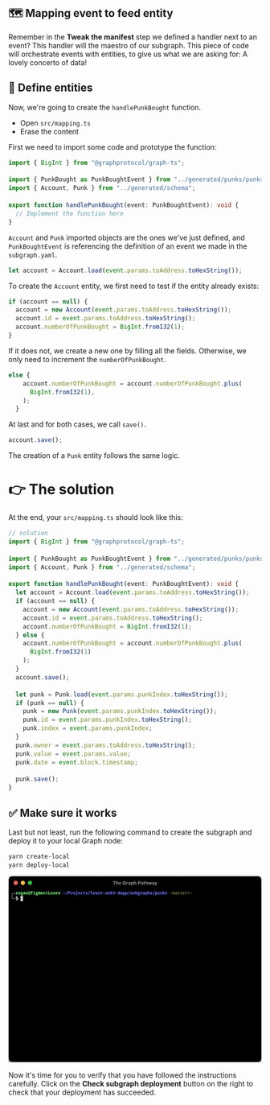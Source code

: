 ## 🗺 Mapping event to feed entity

Remember in the **Tweak the manifest** step we defined a handler next to an event? This handler will the maestro of our subgraph. This piece of code will orchestrate events with entities, to give us what we are asking for: A lovely concerto of data!

## 👤 Define entities

Now, we're going to create the `handlePunkBought` function.

- Open `src/mapping.ts`
- Erase the content

First we need to import some code and prototype the function:

```typescript
import { BigInt } from "@graphprotocol/graph-ts";

import { PunkBought as PunkBoughtEvent } from "../generated/punks/punks";
import { Account, Punk } from "../generated/schema";

export function handlePunkBought(event: PunkBoughtEvent): void {
  // Implement the function here
}
```

`Account` and `Punk` imported objects are the ones we've just defined, and `PunkBoughtEvent` is referencing the definition of an event we made in the `subgraph.yaml`.

```typescript
let account = Account.load(event.params.toAddress.toHexString());
```

To create the `Account` entity, we first need to test if the entity already exists:

```typescript
if (account == null) {
  account = new Account(event.params.toAddress.toHexString());
  account.id = event.params.toAddress.toHexString();
  account.numberOfPunkBought = BigInt.fromI32(1);
}
```

If it does not, we create a new one by filling all the fields. Otherwise, we only need to increment the `numberOfPunkBought`.

```typescript
else {
    account.numberOfPunkBought = account.numberOfPunkBought.plus(
      BigInt.fromI32(1),
    );
  }
```

At last and for both cases, we call `save()`.

```typescript
account.save();
```

The creation of a `Punk` entity follows the same logic.

# 👉 The solution

At the end, your `src/mapping.ts` should look like this:

```typescript
// solution
import { BigInt } from "@graphprotocol/graph-ts";

import { PunkBought as PunkBoughtEvent } from "../generated/punks/punks";
import { Account, Punk } from "../generated/schema";

export function handlePunkBought(event: PunkBoughtEvent): void {
  let account = Account.load(event.params.toAddress.toHexString());
  if (account == null) {
    account = new Account(event.params.toAddress.toHexString());
    account.id = event.params.toAddress.toHexString();
    account.numberOfPunkBought = BigInt.fromI32(1);
  } else {
    account.numberOfPunkBought = account.numberOfPunkBought.plus(
      BigInt.fromI32(1)
    );
  }
  account.save();

  let punk = Punk.load(event.params.punkIndex.toHexString());
  if (punk == null) {
    punk = new Punk(event.params.punkIndex.toHexString());
    punk.id = event.params.punkIndex.toHexString();
    punk.index = event.params.punkIndex;
  }
  punk.owner = event.params.toAddress.toHexString();
  punk.value = event.params.value;
  punk.date = event.block.timestamp;

  punk.save();
}
```

## ✅ Make sure it works

Last but not least, run the following command to create the subgraph and deploy it to your local Graph node:

```bash
yarn create-local
yarn deploy-local
```

![](../../../.gitbook/assets/pathways/the_graph/create-deploy-local.gif)

Now it's time for you to verify that you have followed the instructions carefully. Click on the **Check subgraph deployment** button on the right to check that your deployment has succeeded.

